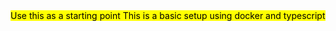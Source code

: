 
<mark>
  Use this as a starting point 
  This is a basic setup using docker and typescript
</mark>
